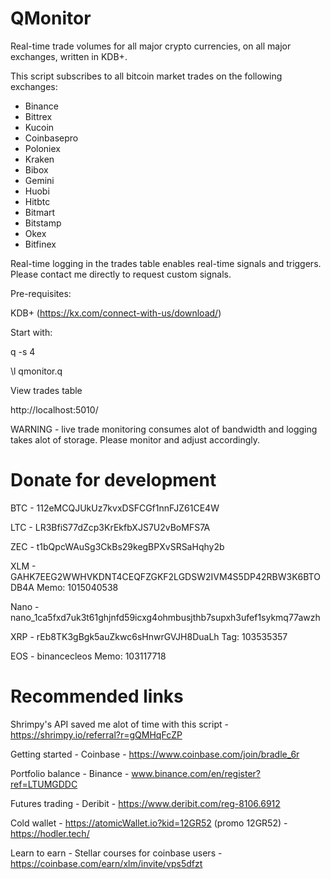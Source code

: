 # QMonitor

Real-time trade volumes for all major crypto currencies, on all major exchanges, written in KDB+.

This script subscribes to all bitcoin market trades on the following exchanges:

- Binance
- Bittrex
- Kucoin
- Coinbasepro
- Poloniex
- Kraken
- Bibox
- Gemini
- Huobi
- Hitbtc
- Bitmart
- Bitstamp
- Okex
- Bitfinex

Real-time logging in the trades table enables real-time signals and triggers. Please contact me directly to request custom signals.

Pre-requisites:

KDB+ (https://kx.com/connect-with-us/download/)

Start with:

q -s 4

\l qmonitor.q

View trades table

http://localhost:5010/

WARNING - live trade monitoring consumes alot of bandwidth and logging takes alot of storage. Please monitor and adjust accordingly.

# Donate for development

BTC - 112eMCQJUkUz7kvxDSFCGf1nnFJZ61CE4W

LTC - LR3BfiS77dZcp3KrEkfbXJS7U2vBoMFS7A

ZEC - t1bQpcWAuSg3CkBs29kegBPXvSRSaHqhy2b

XLM - GAHK7EEG2WWHVKDNT4CEQFZGKF2LGDSW2IVM4S5DP42RBW3K6BTODB4A Memo: 1015040538

Nano - nano_1ca5fxd7uk3t61ghjnfd59icxg4ohmbusjthb7supxh3ufef1sykmq77awzh

XRP - rEb8TK3gBgk5auZkwc6sHnwrGVJH8DuaLh Tag: 103535357

EOS - binancecleos Memo: 103117718

# Recommended links

Shrimpy's API saved me alot of time with this script  - https://shrimpy.io/referral?r=gQMHqFcZP

Getting started - Coinbase - https://www.coinbase.com/join/bradle_6r

Portfolio balance - Binance - www.binance.com/en/register?ref=LTUMGDDC

Futures trading - Deribit - https://www.deribit.com/reg-8106.6912

Cold wallet - https://atomicWallet.io?kid=12GR52 (promo 12GR52) - https://hodler.tech/

Learn to earn - Stellar courses for coinbase users - https://coinbase.com/earn/xlm/invite/vps5dfzt
